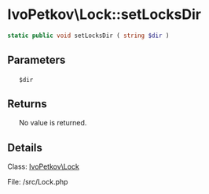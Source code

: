 # IvoPetkov\Lock::setLocksDir

```php
static public void setLocksDir ( string $dir )
```

## Parameters

&nbsp;&nbsp;&nbsp;&nbsp;&nbsp;&nbsp;`$dir`

## Returns

&nbsp;&nbsp;&nbsp;&nbsp;&nbsp;&nbsp;No value is returned.

## Details

Class: [IvoPetkov\Lock](ivopetkov.lock.class.md)

File: /src/Lock.php

